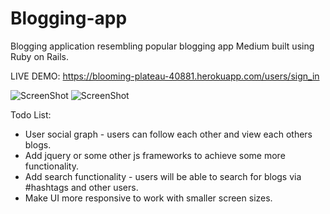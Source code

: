 # Blogging-app
Blogging application resembling popular blogging app Medium built using Ruby on Rails.

LIVE DEMO: https://blooming-plateau-40881.herokuapp.com/users/sign_in

![ScreenShot](https://s31.postimg.org/n8hwhtwkr/Screenshot_2016_07_18_08_01_03.png)
![ScreenShot](https://s31.postimg.org/s5vh2xyjv/Screenshot_2016_07_18_04_51_44.png)

Todo List:

* User social graph - users can follow each other and view each others blogs.
* Add jquery or some other js frameworks to achieve some more functionality.
* Add search functionality - users will be able to search for blogs via #hashtags and other users.
* Make UI more responsive to work with smaller screen sizes.


